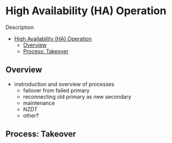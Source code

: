 # High Availability (HA) Operation

Description

<!-- TOC -->

- [High Availability (HA) Operation](#high-availability-ha-operation)
  - [Overview](#overview)
  - [Process: Takeover](#process-takeover)

<!-- /TOC -->

## Overview

- instroduction and overview of processes
  - failover from failed primary
  - reconnecting old primary as new secondary
  - maintenance
  - NZDT
  - other?

## Process: Takeover
